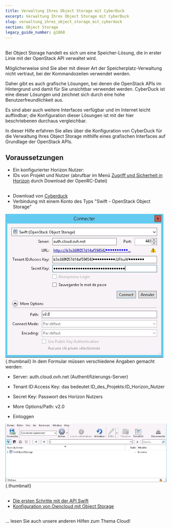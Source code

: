 ```yaml
---
title: Verwaltung Ihres Object Storage mit CyberDuck
excerpt: Verwaltung Ihres Object Storage mit CyberDuck
slug: verwaltung_ihres_object_storage_mit_cyberduck
section: Object Storage
legacy_guide_number: g1868
---
```



## 
Bei Object Storage handelt es sich um eine Speicher-Lösung, die in erster Linie mit der OpenStack API verwaltet wird.

Möglicherweise sind Sie aber mit dieser Art der Speicherplatz-Verwaltung nicht vertraut, bei der Kommandozeilen verwendet werden.

Daher gibt es auch grafische Lösungen, bei denen die OpenStack APIs im Hintergrund und damit für Sie unsichtbar verwendet werden.
CyberDuck ist eine dieser Lösungen und zeichnet sich durch eine hohe Benutzerfreundlichkeit aus.

Es sind aber auch weitere Interfaces verfügbar und im Internet leicht auffindbar; die Konfiguration dieser Lösungen ist mit der hier beschriebenen durchaus vergleichbar.

In dieser Hilfe erfahren Sie alles über die Konfiguration von CyberDuck für die Verwaltung Ihres Object Storage mithilfe eines grafischen Interfaces auf Grundlage der OpenStack APIs.


## Voraussetzungen

- Ein konfigurierter Horizon Nutzer: []({legacy}1773)
- IDs von Projekt und Nutzer (abrufbar im Menü [Zugriff und Sicherheit in Horizon]({legacy}1774) durch Download der OpenRC-Datei)




## 

- Download von [Cyberduck](https://cyberduck.io/)
- Verbindung mit einem Konto des Typs "Swift - OpenStack Object Storage"



![](images/img_2757.jpg){.thumbnail}
In dem Formular müssen verschiedene Angaben gemacht werden:

- Server: auth.cloud.ovh.net (Authentifizierungs-Server)
- Tenant ID:Access Key: das bedeutet ID_des_Projekts:ID_Horizon_Nutzer
- Secret Key: Passwort des Horizon Nutzers
- More Options/Path: v2.0



- Einloggen



![](images/img_2756.jpg){.thumbnail}


## 

- [Die ersten Schritte mit der API Swift]({legacy}1916)
- [Konfiguration von Owncloud mit Object Storage]({legacy}2000)




## 
... lesen Sie auch unsere anderen Hilfen zum Thema Cloud!

